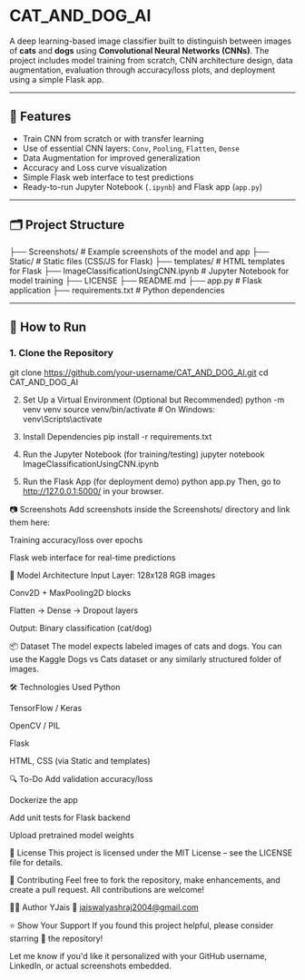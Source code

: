 # CAT_AND_DOG_AI
A deep learning-based image classifier built to distinguish between images of **cats** and **dogs** using **Convolutional Neural Networks (CNNs)**. The project includes model training from scratch, CNN architecture design, data augmentation, evaluation through accuracy/loss plots, and deployment using a simple Flask app.

---

## 🚀 Features

- Train CNN from scratch or with transfer learning
- Use of essential CNN layers: `Conv`, `Pooling`, `Flatten`, `Dense`
- Data Augmentation for improved generalization
- Accuracy and Loss curve visualization
- Simple Flask web interface to test predictions
- Ready-to-run Jupyter Notebook (`.ipynb`) and Flask app (`app.py`)

---

## 🗂️ Project Structure

├── Screenshots/ # Example screenshots of the model and app
├── Static/ # Static files (CSS/JS for Flask)
├── templates/ # HTML templates for Flask
├── ImageClassificationUsingCNN.ipynb # Jupyter Notebook for model training
├── LICENSE
├── README.md
├── app.py # Flask application
├── requirements.txt # Python dependencies

---

## 🧪 How to Run

### 1. Clone the Repository
git clone https://github.com/your-username/CAT_AND_DOG_AI.git
cd CAT_AND_DOG_AI

2. Set Up a Virtual Environment (Optional but Recommended)
python -m venv venv
source venv/bin/activate  # On Windows: venv\Scripts\activate

3. Install Dependencies
pip install -r requirements.txt

4. Run the Jupyter Notebook (for training/testing)
jupyter notebook ImageClassificationUsingCNN.ipynb

5. Run the Flask App (for deployment demo)
python app.py
Then, go to http://127.0.0.1:5000/ in your browser.

📷 Screenshots
Add screenshots inside the Screenshots/ directory and link them here:


Training accuracy/loss over epochs


Flask web interface for real-time predictions

🧠 Model Architecture
Input Layer: 128x128 RGB images

Conv2D + MaxPooling2D blocks

Flatten → Dense → Dropout layers

Output: Binary classification (cat/dog)

📦 Dataset
The model expects labeled images of cats and dogs. You can use the Kaggle Dogs vs Cats dataset or any similarly structured folder of images.

🛠️ Technologies Used
Python

TensorFlow / Keras

OpenCV / PIL

Flask

HTML, CSS (via Static and templates)

🔍 To-Do
 Add validation accuracy/loss

 Dockerize the app

 Add unit tests for Flask backend

 Upload pretrained model weights

📄 License
This project is licensed under the MIT License – see the LICENSE file for details.

🤝 Contributing
Feel free to fork the repository, make enhancements, and create a pull request. All contributions are welcome!

🙋‍♂️ Author
YJais
📧 jaiswalyashraj2004@gmail.com

⭐️ Show Your Support
If you found this project helpful, please consider starring 🌟 the repository!

Let me know if you'd like it personalized with your GitHub username, LinkedIn, or actual screenshots embedded.
